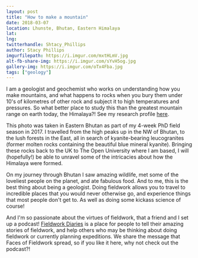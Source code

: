 ```yaml
---
layout: post
title: "How to make a mountain"
date: 2018-03-07
location: Lhunste, Bhutan, Eastern Himalaya
lat: 
lng: 
twitterhandle: Shtacy_Phillips
author: Stacy Phillips
imgurfilepath: https://i.imgur.com/mxtHLmV.jpg
alt-fb-share-img: https://i.imgur.com/sYvH5og.jpg
gallery-img: https://i.imgur.com/oTx4Fba.jpg
tags: ["geology"]
---
```

	
	
I am a geologist and geochemist who works on understanding how you make mountains, and what happens to rocks when you bury them under 10's of kilometres of other rock and subject it to high temperatures and pressures. So what better place to study this than the greatest mountain range on earth today, the Himalaya?! See my research profile [here](http://www.open.ac.uk/people/sp25673).

This photo was taken in Eastern Bhutan as part of my 4-week PhD field season in 2017. I travelled from the high peaks up in the NW of Bhutan, to the lush forests in the East, all in search of kyanite-bearing leucogranites (former molten rocks containing the beautiful blue mineral kyanite). Bringing these rocks back to the UK to The Open University where I am based, I will (hopefully!) be able to unravel some of the intricacies about how the Himalaya were formed. 

On my journey through Bhutan I saw amazing wildlife, met some of the loveliest people on the planet, and ate fabulous food. And to me, this is the best thing about being a geologist. Doing fieldwork allows you to travel to incredible places that you would never otherwise go, and experience things that most people don't get to. As well as doing some kickass science of course!

And I'm so passionate about the virtues of fieldwork, that a friend and I set up a podcast! [Fieldwork Diaries](www.fieldworkdiaries.com) is a place for people to tell their amazing stories of fieldwork, and help others who may be thinking about doing fieldwork or currently planning expeditions. We share the message that Faces of Fieldwork spread, so if you like it here, why not check out the podcast?!